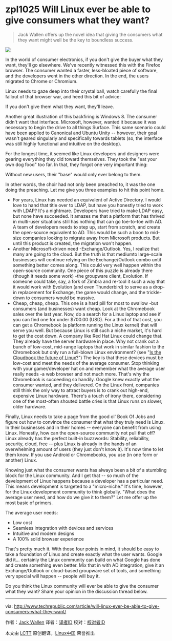 zpl1025
Will Linux ever be able to give consumers what they want?
================================================================================
> Jack Wallen offers up the novel idea that giving the consumers what they want might well be the key to boundless success. 

![](http://tr2.cbsistatic.com/hub/i/r/2014/08/14/ce90a81e-d17b-4b8f-bd5b-053120e305e6/resize/620x485/f5f9e0798798172d4e41edbedeb6b7e5/whattheyneedhero.png)

In the world of consumer electronics, if you don't give the buyer what they want, they'll go elsewhere. We've recently witnessed this with the Firefox browser. The consumer wanted a faster, less-bloated piece of software, and the developers went in the other direction. In the end, the users migrated to Chrome or Chromium.

Linux needs to gaze deep into their crystal ball, watch carefully the final fallout of that browser war, and heed this bit of advice:

If you don't give them what they want, they'll leave.

Another great illustration of this backfiring is Windows 8. The consumer didn't want that interface. Microsoft, however, wanted it because it was necessary to begin the drive to all things Surface. This same scenario could have been applied to Canonical and Ubuntu Unity -- however, their goal wasn't geared singularly and specifically towards tablets (so, the interface was still highly functional and intuitive on the desktop).

For the longest time, it seemed like Linux developers and designers were gearing everything they did toward themselves. They took the "eat your own dog food" too far. In that, they forgot one very important thing:

Without new users, their "base" would only ever belong to them.

In other words, the choir had not only been preached to, it was the one doing the preaching. Let me give you three examples to hit this point home.

- For years, Linux has needed an equivalent of Active Directory. I would love to hand that title over to LDAP, but have you honestly tried to work with LDAP? It's a nightmare. Developers have tried to make LDAP easy, but none have succeeded. It amazes me that a platform that has thrived in multi-user situations still has nothing that can go toe-to-toe with AD. A team of developers needs to step up, start from scratch, and create the open-source equivalent to AD. This would be such a boon to mid-size companies looking to migrate away from Microsoft products. But until this product is created, the migration won't happen.
- Another Microsoft-driven need -Exchange/Outlook. Yes, I realize that many are going to the cloud. But the truth is that mediumto large-scale businesses will continue relying on the Exchange/Outlook combo until something better comes along. This could very well happen within the open-source community. One piece of this puzzle is already there (though it needs some work) -the groupware client, Evolution. If someone could take, say, a fork of Zimbra and re-tool it such a way that it would work with Evolution (and even Thunderbird) to serve as a drop-in replacement for Exchange, the game would change, and the trickle-down to consumers would be massive.
- Cheap, cheap, cheap. This one is a hard pill for most to swallow -but consumers (and businesses) want cheap. Look at the Chromebook sales over the last year. Now, do a search for a Linux laptop and see if you can find one for under $700.00 (USD). For a third of that cost, you can get a Chromebook (a platform running the Linux kernel) that will serve you well. But because Linux is still such a niche market, it's hard to get the cost down. A company like Red Hat Linux could change that. They already have the server hardware in place. Why not crank out a bunch of low-cost, mid-range laptops that work in similar fashion to the Chromebook but only run a full-blown Linux environment? (see "[Is the Cloudbook the future of Linux?][1]") The key is that these devices must be low-cost and meet the needs of the average consumer. Stop thinking with your gamer/developer hat on and remember what the average user really needs -a web browser and not much more. That's why the Chromebook is succeeding so handily. Google knew exactly what the consumer wanted, and they delivered. On the Linux front, companies still think the only way to attract buyers is to crank out high-end, expensive Linux hardware. There's a touch of irony there, considering one of the most-often shouted battle cries is that Linux runs on slower, older hardware.

Finally, Linux needs to take a page from the good ol' Book Of Jobs and figure out how to convince the consumer that what they truly need is Linux. In their businesses and in their homes -- everyone can benefit from using Linux. Honestly, how can the open-source community not pull that off? Linux already has the perfect built-in buzzwords: Stability, reliability, security, cloud, free -- plus Linux is already in the hands of an overwhelming amount of users (they just don't know it). It's now time to let them know. If you use Android or Chromebooks, you use (in one form or another) Linux.

Knowing just what the consumer wants has always been a bit of a stumbling block for the Linux community. And I get that -- so much of the development of Linux happens because a developer has a particular need. This means development is targeted to a "micro-niche." It's time, however, for the Linux development community to think globally. "What does the average user need, and how do we give it to them?" Let me offer up the most basic of primers.

The average user needs:

- Low cost
- Seamless integration with devices and services
- Intuitive and modern designs
- A 100% solid browser experience

That's pretty much it. With those four points in mind, it should be easy to take a foundation of Linux and create exactly what the user wants. Google did it... certainly the Linux community can build on what Google has done and create something even better. Mix that in with AD integration, give it an Exchange/Outlook or cloud-based groupware set of tools, and something very special will happen -- people will buy it.

Do you think the Linux community will ever be able to give the consumer what they want? Share your opinion in the discussion thread below.

--------------------------------------------------------------------------------

via: http://www.techrepublic.com/article/will-linux-ever-be-able-to-give-consumers-what-they-want/

作者：[Jack Wallen][a]
译者：[译者ID](https://github.com/译者ID)
校对：[校对者ID](https://github.com/校对者ID)

本文由 [LCTT](https://github.com/LCTT/TranslateProject) 原创翻译，[Linux中国](http://linux.cn/) 荣誉推出

[a]:http://www.techrepublic.com/search/?a=jack+wallen
[1]:http://www.techrepublic.com/article/is-the-cloudbook-the-future-of-linux/
